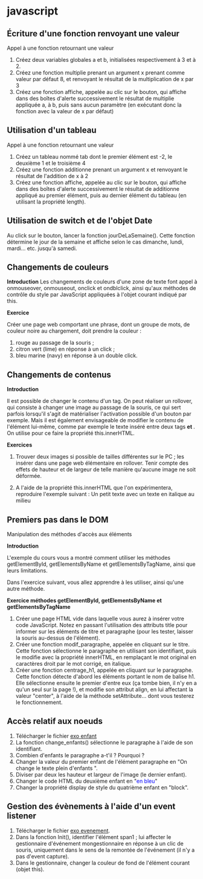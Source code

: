 # javascript

## Écriture d'une fonction renvoyant une valeur

Appel à une fonction retournant une valeur</br>
1. Créez deux variables globales a et b, initialisées respectivement à 3 et à 2.
2. Créez une fonction multiplie prenant un argument x prenant comme valeur par défaut 8, et renvoyant le résultat de la multiplication de x par 3
3. Créez une fonction affiche, appelée au clic sur le bouton, qui affiche dans des boîtes d'alerte successivement le résultat de multiplie appliquée a, à b, puis sans aucun paramètre (en exécutant donc la fonction avec la valeur de x par défaut)


## Utilisation d'un tableau

Appel à une fonction retournant une valeur
1. Créez un tableau nommé tab dont le premier élément est -2, le deuxième 1 et le troisième 4
2. Créez une fonction additionne prenant un argument x et renvoyant le résultat de l'addition de x à 2
3. Créez une fonction affiche, appelée au clic sur le bouton, qui affiche dans des boîtes d'alerte successivement le résultat de additionne appliqué au premier élément, puis au dernier élément du tableau (en utilisant la propriété length).

## Utilisation de switch et de l'objet Date

Au click sur le bouton, lancer la fonction jourDeLaSemaine(). Cette fonction détermine le jour de la semaine et affiche selon le cas dimanche, lundi, mardi... etc. jusqu'à samedi.

## Changements de couleurs

__Introduction__
Les changements de couleurs d'une zone de texte font appel à onmouseover, onmouseout, onclick et ondblclick, ainsi qu'aux méthodes de contrôle du style par JavaScript appliquées à l'objet courant indiqué par this.


__Exercice__

Créer une page web comportant une phrase, dont un groupe de mots, de couleur noire au chargement, doit prendre la couleur :

1. rouge au passage de la souris ;
2. citron vert (lime) en réponse à un click ;
3. bleu marine (navy) en réponse à un double click.

## Changements de contenus

__Introduction__

Il est possible de changer le contenu d'un tag. On peut réaliser un rollover, qui consiste à changer une image au passage de la souris, ce qui sert parfois lorsqu'il s'agit de matérialiser l'activation possible d'un bouton par exemple. Mais il est également envisageable de modifier le contenu de l'élément lui-même, comme par exemple le texte inséré entre deux tags <b> et </b>. On utilise pour ce faire la propriété this.innerHTML.

__Exercices__

1. Trouver deux images si possible de tailles différentes sur le PC ; les insérer dans une page web élémentaire en rollover. Tenir compte des effets de hauteur et de largeur de telle manière qu'aucune image ne soit déformée.

2. A l'aide de la propriété this.innerHTML que l'on expérimentera, reproduire l'exemple suivant :
Un petit texte avec un texte en italique au milieu

## Premiers pas dans le DOM

Manipulation des méthodes d'accès aux éléments

__Introduction__

L'exemple du cours vous a montré comment utiliser les méthodes getElementById, getElementsByName et getElementsByTagName, ainsi que leurs limitations.

Dans l'exercice suivant, vous allez apprendre à les utiliser, ainsi qu'une autre méthode.

__Exercice méthodes getElementById, getElementsByName et getElementsByTagName__

1. Créer une page HTML vide dans laquelle vous aurez à insérer votre code JavaScript. Notez en passant l'utilisation des attributs title pour informer sur les éléments de titre et paragraphe (pour les tester, laisser la souris au-dessus de l'élément).
2. Créer une fonction modif_paragraphe, appelée en cliquant sur le titre. Cette fonction sélectionne le paragraphe en utilisant son identifiant, puis le modifie avec la propriété innerHTML, en remplaçant le mot original en caractères droit par le mot corrigé, en italique.
3. Créer une fonction centrage_h1, appelée en cliquant sur le paragraphe. Cette fonction détecte d'abord les éléments portant le nom de balise h1. Elle sélectionne ensuite le premier d'entre eux (ça tombe bien, il n'y en a qu'un seul sur la page !), et modifie son attribut align, en lui affectant la valeur "center", à l'aide de la méthode setAttribute... dont vous testerez le fonctionnement.

## Accès relatif aux noeuds

1. Télécharger le fichier <a href="https://github.com/toufik17/javascript/blob/master/exoDom/exoEnfantVide.html">exo enfant</a>
2. La fonction change_enfants() sélectionne le paragraphe à l'aide de son identifiant.
3. Combien d'enfants le paragraphe a-t'il ? Pourquoi ?
4. Changer la valeur du premier enfant de l'élément paragraphe en "On change le texte plein d'enfants ".
5. Diviser par deux les hauteur et largeur de l'image (le dernier enfant).
6. Changer le code HTML du deuxième enfant en "<font color='blue'>en bleu</font>"
7. Changer la propriété display de style du quatrième enfant en "block".

## Gestion des évènements à l'aide d'un event listener

1. Télécharger le fichier <a href="https://github.com/toufik17/javascript/blob/master/exoGestionEvenement/exo.html">exo evenement</a>.
2. Dans la fonction Init(), identifier l'élément span1 ; lui affecter le gestionnaire d'événement mongestionnaire en réponse à un clic de souris, uniquement dans le sens de la remontée de l'événement (il n'y a pas d'event capture).
3. Dans le gestionnaire, changer la couleur de fond de l'élément courant (objet this).
